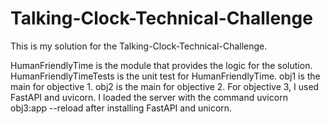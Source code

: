 # Talking-Clock-Technical-Challenge

This is my solution for the Talking-Clock-Technical-Challenge.

HumanFriendlyTime is the module that provides the logic for the solution.
HumanFriendlyTimeTests is the unit test for HumanFriendlyTime.
obj1 is the main for objective 1.
obj2 is the main for objective 2.
For objective 3, I used FastAPI and uvicorn. I loaded the server with the command uvicorn obj3:app --reload after installing FastAPI and unicorn.
